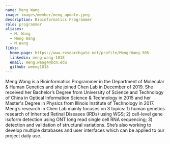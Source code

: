 ```yaml
---
name: Meng Wang
image: images/member/meng_update.jpeg
description: Bioinformatics Programmer
role: programmer
aliases:
  - M. Wang
  - Meng Wang
  - M Wang
links:
  home-page: https://www.researchgate.net/profile/Meng-Wang-306
  linkedin: meng-wang-1018
  email: meng.wang4@bcm.edu
  github: wmeng1018
---
```


Meng Wang is a Bioinformatics Programmer in the Department of Molecular & Human Genetics and she joined Chen Lab in December of 2019. She received her Bachelor’s Degree from University of Science and Technology of China in Optical Information Science & Technology in 2015 and her Master's Degree in Physics from Illinois Institute of Technology in 2017. Meng’s research in Chen Lab mainly focuses on 3 topics: 1) human genetics research of Inherited Retinal Diseases (IRDs) using WGS;  2) cell-level gene isoform detection using ONT long read single cell RNA sequencing; 3) detection and validation of structural variations. She’s also working to develop multiple databases and user interfaces which can be applied to our project daily use.
